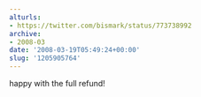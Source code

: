 ```yaml
---
alturls:
- https://twitter.com/bismark/status/773738992
archive:
- 2008-03
date: '2008-03-19T05:49:24+00:00'
slug: '1205905764'
---
```


happy with the full refund!

